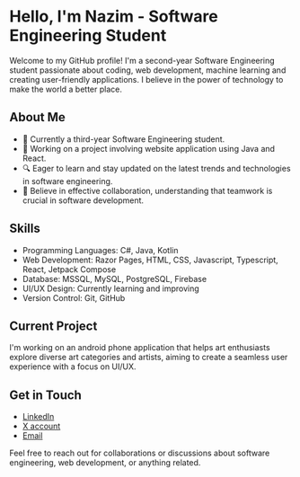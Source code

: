 # Hello, I'm Nazim - Software Engineering Student

Welcome to my GitHub profile! I'm a second-year Software Engineering student passionate about coding, web development, machine learning and creating user-friendly applications. I believe in the power of technology to make the world a better place.

## About Me

- 🌱 Currently a third-year Software Engineering student.
- 💼 Working on a project involving website application using Java and React.
- 🔍 Eager to learn and stay updated on the latest trends and technologies in software engineering.
- 🤝 Believe in effective collaboration, understanding that teamwork is crucial in software development.

## Skills

- Programming Languages: C#, Java, Kotlin
- Web Development: Razor Pages, HTML, CSS, Javascript, Typescript, React, Jetpack Compose
- Database: MSSQL, MySQL, PostgreSQL, Firebase
- UI/UX Design: Currently learning and improving
- Version Control: Git, GitHub

## Current Project

I'm working on an android phone application that helps art enthusiasts explore diverse art categories and artists, aiming to create a seamless user experience with a focus on UI/UX.

## Get in Touch

- [LinkedIn](https://www.linkedin.com/in/nazim-ahmedov-933022227/)
- [X account](https://x.com/nazimaga112)
- [Email](nahmedov347@gmail.com)

Feel free to reach out for collaborations or discussions about software engineering, web development, or anything related.
